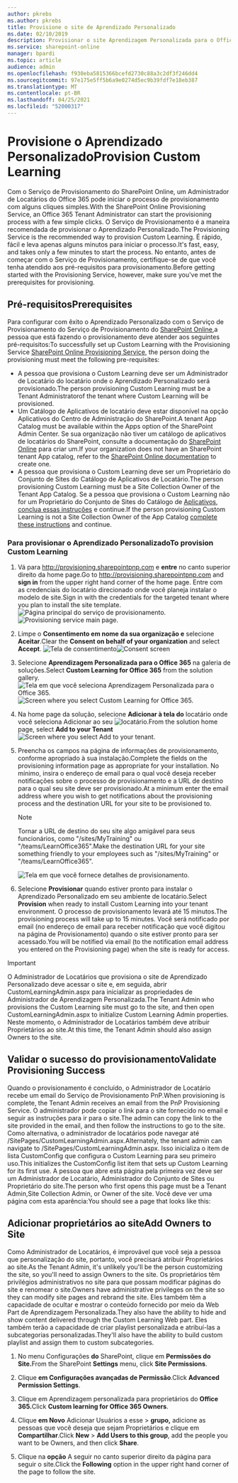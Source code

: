 ```yaml
---
author: pkrebs
ms.author: pkrebs
title: Provisione o site de Aprendizado Personalizado
ms.date: 02/10/2019
description: Provisionar o site Aprendizagem Personalizada para o Office 365 por meio do Mecanismo de Provisionamento do SharePoint
ms.service: sharepoint-online
manager: bpardi
ms.topic: article
audience: admin
ms.openlocfilehash: f930eba5815366bcefd2730c88a3c2df3f246dd4
ms.sourcegitcommit: 97e175e5ff5b6a9e0274d5ec9b39fdf7e18eb387
ms.translationtype: MT
ms.contentlocale: pt-BR
ms.lasthandoff: 04/25/2021
ms.locfileid: "52000317"
---
```

# <a name="provision-custom-learning"></a><span data-ttu-id="99062-103">Provisione o Aprendizado Personalizado</span><span class="sxs-lookup"><span data-stu-id="99062-103">Provision Custom Learning</span></span>

<span data-ttu-id="99062-104">Com o Serviço de Provisionamento do SharePoint Online, um Administrador de Locatários do Office 365 pode iniciar o processo de provisionamento com alguns cliques simples.</span><span class="sxs-lookup"><span data-stu-id="99062-104">With the SharePoint Online Provisioning Service, an Office 365 Tenant Administrator can start the provisioning process with a few simple clicks.</span></span> <span data-ttu-id="99062-105">O Serviço de Provisionamento é a maneira recomendada de provisionar o Aprendizado Personalizado.</span><span class="sxs-lookup"><span data-stu-id="99062-105">The Provisioning Service is the recommended way to provision Custom Learning.</span></span> <span data-ttu-id="99062-106">É rápido, fácil e leva apenas alguns minutos para iniciar o processo.</span><span class="sxs-lookup"><span data-stu-id="99062-106">It's fast, easy, and takes only a few minutes to start the process.</span></span> <span data-ttu-id="99062-107">No entanto, antes de começar com o Serviço de Provisionamento, certifique-se de que você tenha atendido aos pré-requisitos para provisionamento.</span><span class="sxs-lookup"><span data-stu-id="99062-107">Before getting started with the Provisioning Service, however, make sure you've met the prerequisites for provisioning.</span></span>

## <a name="prerequisites"></a><span data-ttu-id="99062-108">Pré-requisitos</span><span class="sxs-lookup"><span data-stu-id="99062-108">Prerequisites</span></span>
 
<span data-ttu-id="99062-109">Para configurar com êxito o Aprendizado Personalizado com o Serviço de Provisionamento do Serviço de Provisionamento do [SharePoint Online,](https://provisioning.sharepointpnp.com)a pessoa que está fazendo o provisionamento deve atender aos seguintes pré-requisitos:</span><span class="sxs-lookup"><span data-stu-id="99062-109">To successfully set up Custom Learning with the Provisioning Service [SharePoint Online Provisioning Service](https://provisioning.sharepointpnp.com), the person doing the provisioning must meet the following pre-requisites:</span></span> 
 
- <span data-ttu-id="99062-110">A pessoa que provisiona o Custom Learning deve ser um Administrador de Locatário do locatário onde o Aprendizado Personalizado será provisionado.</span><span class="sxs-lookup"><span data-stu-id="99062-110">The person provisioning Custom Learning must be a Tenant Administratorof the tenant where Custom Learning will be provisioned.</span></span>  
- <span data-ttu-id="99062-111">Um Catálogo de Aplicativos de locatário deve estar disponível na opção Aplicativos do Centro de Administração do SharePoint.</span><span class="sxs-lookup"><span data-stu-id="99062-111">A tenant App Catalog must be available within the Apps option of the SharePoint Admin Center.</span></span> <span data-ttu-id="99062-112">Se sua organização não tiver um catálogo de aplicativos de locatários do SharePoint, consulte a documentação do [SharePoint Online](/sharepoint/use-app-catalog) para criar um.</span><span class="sxs-lookup"><span data-stu-id="99062-112">If your organization does not have an SharePoint tenant App catalog, refer to the [SharePoint Online documentation](/sharepoint/use-app-catalog) to create one.</span></span>  
- <span data-ttu-id="99062-113">A pessoa que provisiona o Custom Learning deve ser um Proprietário do Conjunto de Sites do Catálogo de Aplicativos de Locatário.</span><span class="sxs-lookup"><span data-stu-id="99062-113">The person provisioning Custom Learning must be a Site Collection Owner of the Tenant App Catalog.</span></span> <span data-ttu-id="99062-114">Se a pessoa que provisiona o Custom Learning não for um Proprietário do Conjunto de Sites do Catálogo de [Aplicativos, conclua essas instruções](addappadmin.md) e continue.</span><span class="sxs-lookup"><span data-stu-id="99062-114">If the person provisioning Custom Learning is not a Site Collection Owner of the App Catalog [complete these instructions](addappadmin.md) and continue.</span></span> 

### <a name="to-provision-custom-learning"></a><span data-ttu-id="99062-115">Para provisionar o Aprendizado Personalizado</span><span class="sxs-lookup"><span data-stu-id="99062-115">To provision Custom Learning</span></span>

1. <span data-ttu-id="99062-116">Vá para http://provisioning.sharepointpnp.com e **entre** no canto superior direito da home page.</span><span class="sxs-lookup"><span data-stu-id="99062-116">Go to http://provisioning.sharepointpnp.com and **sign in** from the upper right hand corner of the home page.</span></span>  <span data-ttu-id="99062-117">Entre com as credenciais do locatário direcionado onde você planeja instalar o modelo de site.</span><span class="sxs-lookup"><span data-stu-id="99062-117">Sign in with the  credentials for the targeted tenant where you plan to install the site template.</span></span>
<span data-ttu-id="99062-118">![Página principal do serviço de provisionamento.](media/inst_signin.png)</span><span class="sxs-lookup"><span data-stu-id="99062-118">![Provisioning service main page.](media/inst_signin.png)</span></span>

2. <span data-ttu-id="99062-119">Limpe o **Consentimento em nome da sua organização e** selecione **Aceitar**.</span><span class="sxs-lookup"><span data-stu-id="99062-119">Clear the **Consent on behalf of your organization** and select **Accept**.</span></span>
<span data-ttu-id="99062-120">![Tela de consentimento](media/inst_perms.png)</span><span class="sxs-lookup"><span data-stu-id="99062-120">![Consent screen](media/inst_perms.png)</span></span>

3. <span data-ttu-id="99062-121">Selecione **Aprendizagem Personalizada para o Office 365** na galeria de soluções.</span><span class="sxs-lookup"><span data-stu-id="99062-121">Select **Custom Learning for Office 365** from the solution gallery.</span></span>
<span data-ttu-id="99062-122">![Tela em que você seleciona Aprendizagem Personalizada para o Office 365.](media/inst_select.png)</span><span class="sxs-lookup"><span data-stu-id="99062-122">![Screen where you select Custom Learning for Office 365.](media/inst_select.png)</span></span>

4. <span data-ttu-id="99062-123">Na home page da solução, selecione **Adicionar à tela do** locatário onde você seleciona Adicionar ao seu 
 ![ locatário.](media/inst_add.png)</span><span class="sxs-lookup"><span data-stu-id="99062-123">From the solution home page, select **Add to your Tenant**
![Screen where you select Add to your tenant.](media/inst_add.png)</span></span>

5. <span data-ttu-id="99062-124">Preencha os campos na página de informações de provisionamento, conforme apropriado à sua instalação.</span><span class="sxs-lookup"><span data-stu-id="99062-124">Complete the fields on the provisioning information page as appropriate for your installation.</span></span> <span data-ttu-id="99062-125">No mínimo, insira o endereço de email para o qual você deseja receber notificações sobre o processo de provisionamento e a URL de destino para o qual seu site deve ser provisionado.</span><span class="sxs-lookup"><span data-stu-id="99062-125">At a minimum enter the email address where you wish to get notifications about the provisioning process and the destination URL for your site to be provisioned to.</span></span>  
   > [!NOTE]
   > <span data-ttu-id="99062-126">Tornar a URL de destino do seu site algo amigável para seus funcionários, como "/sites/MyTraining" ou "/teams/LearnOffice365".</span><span class="sxs-lookup"><span data-stu-id="99062-126">Make the destination URL for your site something friendly to your employees such as "/sites/MyTraining" or "/teams/LearnOffice365".</span></span>

   ![Tela em que você fornece detalhes de provisionamento.](media/inst_options.png)

6. <span data-ttu-id="99062-128">Selecione **Provisionar** quando estiver pronto para instalar o Aprendizado Personalizado em seu ambiente de locatário.</span><span class="sxs-lookup"><span data-stu-id="99062-128">Select **Provision** when ready to install Custom Learning into your tenant environment.</span></span>  <span data-ttu-id="99062-129">O processo de provisionamento levará até 15 minutos.</span><span class="sxs-lookup"><span data-stu-id="99062-129">The provisioning process will take up to 15 minutes.</span></span> <span data-ttu-id="99062-130">Você será notificado por email (no endereço de email para receber notificação que você digitou na página de Provisionamento) quando o site estiver pronto para ser acessado.</span><span class="sxs-lookup"><span data-stu-id="99062-130">You will be notified via email (to the notification email address you entered on the Provisioning page) when the site is ready for access.</span></span>

> [!IMPORTANT]
> <span data-ttu-id="99062-131">O Administrador de Locatários que provisiona o site de Aprendizado Personalizado deve acessar o site e, em seguida, abrir CustomLearningAdmin.aspx para inicializar as propriedades de Administrador de Aprendizagem Personalizada.</span><span class="sxs-lookup"><span data-stu-id="99062-131">The Tenant Admin who provisions the Custom Learning site must go to the site, and then open CustomLearningAdmin.aspx to initialize Custom Learning Admin properties.</span></span> <span data-ttu-id="99062-132">Neste momento, o Administrador de Locatários também deve atribuir Proprietários ao site.</span><span class="sxs-lookup"><span data-stu-id="99062-132">At this time, the Tenant Admin should also assign Owners to the site.</span></span> 

## <a name="validate-provisioning-success"></a><span data-ttu-id="99062-133">Validar o sucesso do provisionamento</span><span class="sxs-lookup"><span data-stu-id="99062-133">Validate Provisioning Success</span></span>

<span data-ttu-id="99062-134">Quando o provisionamento é concluído, o Administrador de Locatário recebe um email do Serviço de Provisionamento PnP.</span><span class="sxs-lookup"><span data-stu-id="99062-134">When provisioning is complete, the Tenant Admin receives an email from the PnP Provisioning Service.</span></span> <span data-ttu-id="99062-135">O administrador pode copiar o link para o site fornecido no email e seguir as instruções para ir para o site.</span><span class="sxs-lookup"><span data-stu-id="99062-135">The admin can copy the link to the site provided in the email, and then follow the instructions to go to the site.</span></span> <span data-ttu-id="99062-136">Como alternativa, o administrador de locatários pode navegar até <YOUR-SITE-COLLECTION-URL>/SitePages/CustomLearningAdmin.aspx.</span><span class="sxs-lookup"><span data-stu-id="99062-136">Alternately, the tenant admin can navigate to <YOUR-SITE-COLLECTION-URL>/SitePages/CustomLearningAdmin.aspx.</span></span> <span data-ttu-id="99062-137">Isso inicializa o item de lista CustomConfig que configura o Custom Learning para seu primeiro uso.</span><span class="sxs-lookup"><span data-stu-id="99062-137">This initializes the CustomConfig list item that sets up Custom Learning for its first use.</span></span> <span data-ttu-id="99062-138">A pessoa que abre esta página pela primeira vez deve ser um Administrador de Locatário, Administrador do Conjunto de Sites ou Proprietário do site.</span><span class="sxs-lookup"><span data-stu-id="99062-138">The person who first opens this page must be a Tenant Admin,Site Collection Admin, or Owner of the site.</span></span> <span data-ttu-id="99062-139">Você deve ver uma página com esta aparência:</span><span class="sxs-lookup"><span data-stu-id="99062-139">You should see a page that looks like this:</span></span> 

## <a name="add-owners-to-site"></a><span data-ttu-id="99062-140">Adicionar proprietários ao site</span><span class="sxs-lookup"><span data-stu-id="99062-140">Add Owners to Site</span></span>
<span data-ttu-id="99062-141">Como Administrador de Locatários, é improvável que você seja a pessoa que personalização do site, portanto, você precisará atribuir Proprietários ao site.</span><span class="sxs-lookup"><span data-stu-id="99062-141">As the Tenant Admin, it's unlikely you'll be the person customizing the site, so you'll need to assign Owners to the site.</span></span> <span data-ttu-id="99062-142">Os proprietários têm privilégios administrativos no site para que possam modificar páginas do site e renomear o site.</span><span class="sxs-lookup"><span data-stu-id="99062-142">Owners have administrative privileges on the site so they can modify site pages and rebrand the site.</span></span> <span data-ttu-id="99062-143">Eles também têm a capacidade de ocultar e mostrar o conteúdo fornecido por meio da Web Part de Aprendizagem Personalizada.</span><span class="sxs-lookup"><span data-stu-id="99062-143">They also have the ability to hide and show content delivered through the Custom Learning Web part.</span></span> <span data-ttu-id="99062-144">Eles também terão a capacidade de criar playlist personalizada e atribuí-las a subcategorias personalizadas.</span><span class="sxs-lookup"><span data-stu-id="99062-144">They'll also have the ability to build custom playlist and assign them to custom subcategories.</span></span>  

1. <span data-ttu-id="99062-145">No menu Configurações **do** SharePoint, clique em **Permissões do Site.**</span><span class="sxs-lookup"><span data-stu-id="99062-145">From the SharePoint **Settings** menu, click **Site Permissions**.</span></span>
2. <span data-ttu-id="99062-146">Clique **em Configurações avançadas de Permissão**.</span><span class="sxs-lookup"><span data-stu-id="99062-146">Click **Advanced Permission Settings**.</span></span>
3. <span data-ttu-id="99062-147">Clique em Aprendizagem personalizada para proprietários do **Office 365.**</span><span class="sxs-lookup"><span data-stu-id="99062-147">Click **Custom learning for Office 365 Owners**.</span></span>
4. <span data-ttu-id="99062-148">Clique **em Novo** Adicionar Usuários a esse  >  **grupo,** adicione as pessoas que você deseja que sejam Proprietários e clique em **Compartilhar**.</span><span class="sxs-lookup"><span data-stu-id="99062-148">Click **New** > **Add Users to this group**, add the people you want to be Owners, and then click **Share**.</span></span>

8. <span data-ttu-id="99062-149">Clique na **opção** A seguir no canto superior direito da página para seguir o site.</span><span class="sxs-lookup"><span data-stu-id="99062-149">Click the **Following** option in the upper right hand corner of the page to follow the site.</span></span>  
